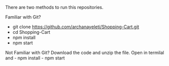 There are two methods to run this repositories.

Familiar with Git?

- git clone https://github.com/archanayeleti/Shopping-Cart.git
- cd Shopping-Cart
- npm install
- npm start

Not Familiar with Git?
	Download the code and unzip the file. Open in termilal and 
	- npm install
	- npm start